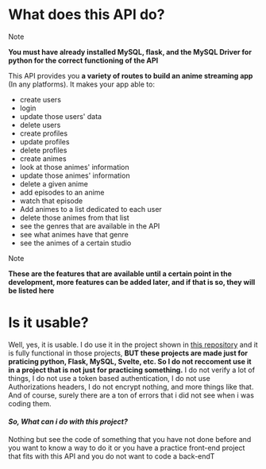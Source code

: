 # What does this API do?

> [!NOTE]
> **You must have already installed MySQL, flask, and the MySQL Driver for python for the correct functioning of the API**

This API provides you **a variety of routes to build an anime streaming app** (In any platforms). It makes your app able to: 
- create users 
- login
-  update those users' data
-  delete users
-  create profiles
- update profiles
- delete profiles
- create animes
- look at those animes' information
- update those animes' information
- delete a given anime
- add episodes to an anime
- watch that episode
-    Add animes to a list dedicated to each user
- delete those animes from that list
- see the genres that are available in the API
- see what animes have that genre
- see the animes of a certain studio

> [!NOTE]
> **These are the features that are available until a certain point in the development, more features can be added later, and if that is so, they will be listed here**


# Is it usable?

Well, yes, it is usable. I do use it in the project shown in [this repository](https://github.com/AnibalDams/Mitteiru) and it is fully functional in those projects, **BUT these projects are made just for praticing python, Flask, MySQL, Svelte, etc. So I do not reccoment use it in a project that is not just for practicing something.** I do not verify a lot of things, I do not use a token based authentication, I do not use Authorizations headers, I do not encrypt nothing, and more things like that. And of course, surely there are a ton of errors that i did not see when i was coding them.

#### *So, What can i do with this project?*

Nothing but see the code of something that you have not done before and you want to know a way to do it or you have a practice front-end project that fits with this API and you do not want to code a back-endT




